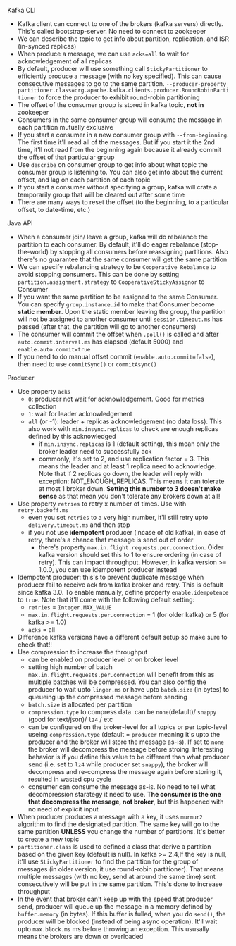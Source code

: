 Kafka CLI
* Kafka client can connect to one of the brokers (kafka servers) directly. This's called bootstrap-server. No need to connect to zookeeper
* We can describe the topic to get info about partition, replication, and ISR (in-synced replicas)
* When produce a message, we can use ```acks=all``` to wait for acknowledgement of all replicas
* By default, producer will use something call ```StickyPartitioner``` to efficiently produce a message (with no key specified). This can cause consecutive messages to go to the same partition. ```--producer-property partitioner.class=org.apache.kafka.clients.producer.RoundRobinPartitioner``` to force the producer to exhibit round-robin partitioning
* The offset of the consumer group is stored in kafka topic, **not in** zookeeper
* Consumers in the same consumer group will consume the message in each partition mutually exclusive
* If you start a consumer in a new consumer group with ```--from-beginning```. The first time it'll read all of the messages. But if you start it the 2nd time, it'll not read from the beginning again because it already commit the offset of that particular group
* Use ```describe``` on consumer group to get info about what topic the consumer group is listening to. You can also get info about the current offset, and lag on each partition of each topic 
* If you start a consumer without specifying a group, kafka will crate a temporarily group that will be cleared out after some time
* There are many ways to reset the offset (to the beginning, to a particular offset, to date-time, etc.)

Java API
* When a consumer join/ leave a group, kafka will do rebalance the partition to each consumer. By default, it'll do eager rebalance (stop-the-world) by stopping all consumers before reassigning partitions. Also there's no guarantee that the same consumer will get the same partition
* We can specify rebalancing strategy to be ```Cooperative Rebalance``` to avoid stopping consumers. This can be done by setting ```partition.assignment.strategy``` to ```CooperativeStickyAssignor``` to Consumer
* If you want the same partition to be assigned to the same Consumer. You can specify ```group.instance.id``` to make that Consumer become **static member**. Upon the static member leaving the group, the partition will not be assigned to another consumer until ```session.timeout.ms``` has passed (after that, the partition will go to another consumers)
* The consumer will commit the offset when ```.poll()``` is called and after ```auto.commit.interval.ms``` has elapsed (default 5000) and ```enable.auto.commit=true```
* If you need to do manual offset commit (```enable.auto.commit=false```), then need to use ```commitSync()``` or ```commitAsync()```

Producer
* Use property ```acks```
    * ```0```: producer not wait for acknowledgement. Good for metrics collection
    * ```1```: wait for leader acknowledgement
    * ```all``` (or -1): leader + replicas acknowledgement (no data loss). This also work with ```min.insync.replicas``` to check are enough replicas defined by this acknowledged
        * if ```min.insync.replicas``` is 1 (default setting), this mean only the broker leader need to successfully ack
        * commonly, it's set to 2, and use replication factor = 3. This means the leader and at least 1 replica need to acknowledge. Note that if 2 replicas go down, the leader will reply with exception: NOT_ENOUGH_REPLICAS. This means it can tolerate at most 1 broker down. **Setting this number to 3 doesn't make sense** as that mean you don't tolerate any brokers down at all!
* Use property ```retries``` to retry x number of times. Use with ```retry.backoff.ms```
    * even you set ```retries``` to a very high number, it'll still retry upto ```delivery.timeout.ms``` and then stop
    * if you not use **idempotent** producer (incase of old kafka), in case of retry, there's a chance that message is send out of order
        * there's property ```max.in.flight.requests.per.connection```. Older kafka version should set this to 1 to ensure ordering (in case of retry). This can impact throughput. However, in kafka version >= 1.0.0, you can use idempotent producer instead
* Idempotent producer: this's to prevent duplicate message when producer fail to receive ack from kafka broker and retry. This is default since kafka 3.0. To enable manually, define property ```enable.idempotence``` to ```true```. Note that it'll come with the following default setting:
    * ```retries``` = ```Integer.MAX_VALUE```
    * ```max.in.flight.requests.per.connection``` = 1 (for older kafka) or 5 (for kafka >= 1.0)
    * ```acks``` = all
* Difference kafka versions have a different default setup so make sure to check that!!    
* Use compression to increase the throughput
    * can be enabled on producer level or on broker level 
    * setting high number of batch ```max.in.flight.requests.per.connection``` will benefit from this as multiple batches will be compressed. You can also config the producer to wait upto ```linger.ms``` or have upto ```batch.size``` (in bytes) to queueing up the compressed message before sending
    * ```batch.size``` is allocated per partition
    * ```compression.type``` to compress data. can be ```none```(default)/ ```snappy``` (good for text/json)/ ```lz4``` / etc
    * can be configured on the broker-level for all topics or per topic-level useing ```compression.type``` (default = ```producer``` meaning it's upto the producer and the broker will store the message as-is). If set to ```none``` the broker will decompress the message before stroing. Interesting behavior is if you define this value to be different than what producer send (i.e. set to ```lz4``` while producer set ```snappy```), the broker will decompress and re-compress the message again before storing it, resulted in wasted cpu cycle
    * consumer can consume the message as-is. No need to tell what decompression starategy it need to use. **The consumer is the one that decompress the message, not broker**, but this happened with no need of explicit input 
* When producer produces a message with a key, it uses ```murmur2``` algorithm to find the designated partition. The same key will go to the same partition **UNLESS** you change the number of partitions. It's better to create a new topic
* ```partitioner.class``` is used to defined a class that derive a partition based on the given key (default is null). In kafka >= 2.4,If the key is null, it'll use ```StickyPartitioner``` to find the partition for the group of messages (in older version, it use round-robin partitioner). That means multiple messages (with no key, send at around the same time) sent consecutively will be put in the same partition. This's done to increase throughput
* In the event that broker can't keep up with the speed that producer send, producer will queue up the message in a memory defined by ```buffer.memory``` (in bytes). If this buffer is fulled, when you do ```send()```, the producer will be blocked (instead of being async operation). It'll wait upto ```max.block.ms``` ms before throwing an exception. This ususally means the brokers are down or overloaded